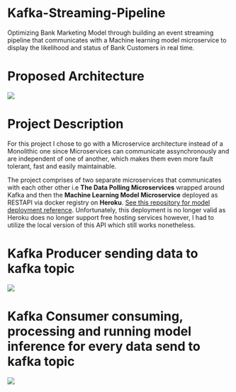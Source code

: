 # Kafka-Streaming-Pipeline
Optimizing Bank Marketing Model through building an event streaming pipeline that communicates with a Machine learning model microservice to display the likelihood and status of Bank Customers in real time.

# Proposed Architecture
![](https://github.com/judeleonard/Kafka-Streaming-Pipeline/blob/main/assests/architecture.jpeg)

# Project Description
For this project I chose to go with a Microservice architecture instead of a Monolithic one since Microservices can communicate assynchronously and are independent of one of another, which makes them even more fault tolerant, fast and easily maintainable.


The project comprises of two separate microservices that communicates with each other other i.e __The Data Polling Microservices__ wrapped around Kafka and then the __Machine Learning Model Microservice__ deployed as RESTAPI via docker registry on __Heroku__. [See this repository for model deployment reference](https://github.com/judeleonard/Machine-learning-model-microservice). Unfortunately, this deployment is no longer valid as Heroku does no longer support free hosting services however, I had to utilize the local version of this API which still works nonetheless. 


# Kafka Producer sending data to kafka topic

![](https://github.com/judeleonard/Kafka-Streaming-Pipeline/blob/main/assests/kafka-producer.gif)

# Kafka Consumer consuming, processing and running model inference for every data send to kafka topic

![](https://github.com/judeleonard/Kafka-Streaming-Pipeline/blob/main/assests/kafka_consumer.png)
